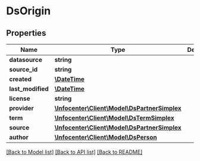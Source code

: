# DsOrigin

## Properties
Name | Type | Description | Notes
------------ | ------------- | ------------- | -------------
**datasource** | **string** |  | [optional] 
**source_id** | **string** |  | [optional] 
**created** | [**\DateTime**](\DateTime.md) |  | [optional] 
**last_modified** | [**\DateTime**](\DateTime.md) |  | [optional] 
**license** | **string** |  | [optional] 
**provider** | [**\Infocenter\Client\Model\DsPartnerSimplex**](DsPartnerSimplex.md) |  | [optional] 
**term** | [**\Infocenter\Client\Model\DsTermSimplex**](DsTermSimplex.md) |  | [optional] 
**source** | [**\Infocenter\Client\Model\DsPartnerSimplex**](DsPartnerSimplex.md) |  | [optional] 
**author** | [**\Infocenter\Client\Model\DsPerson**](DsPerson.md) |  | [optional] 

[[Back to Model list]](../../README.md#documentation-for-models) [[Back to API list]](../../README.md#documentation-for-api-endpoints) [[Back to README]](../../README.md)

